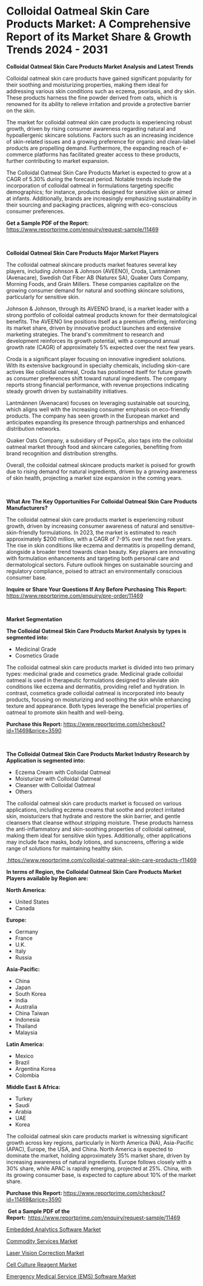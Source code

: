 <p><h1>Colloidal Oatmeal Skin Care Products Market: A Comprehensive Report of its Market Share & Growth Trends 2024 - 2031</h1></p><p><strong>Colloidal Oatmeal Skin Care Products Market Analysis and Latest Trends</strong></p>
<p><p>Colloidal oatmeal skin care products have gained significant popularity for their soothing and moisturizing properties, making them ideal for addressing various skin conditions such as eczema, psoriasis, and dry skin. These products harness the fine powder derived from oats, which is renowned for its ability to relieve irritation and provide a protective barrier on the skin. </p><p>The market for colloidal oatmeal skin care products is experiencing robust growth, driven by rising consumer awareness regarding natural and hypoallergenic skincare solutions. Factors such as an increasing incidence of skin-related issues and a growing preference for organic and clean-label products are propelling demand. Furthermore, the expanding reach of e-commerce platforms has facilitated greater access to these products, further contributing to market expansion. </p><p>The Colloidal Oatmeal Skin Care Products Market is expected to grow at a CAGR of 5.30% during the forecast period. Notable trends include the incorporation of colloidal oatmeal in formulations targeting specific demographics; for instance, products designed for sensitive skin or aimed at infants. Additionally, brands are increasingly emphasizing sustainability in their sourcing and packaging practices, aligning with eco-conscious consumer preferences.</p></p>
<p><strong>Get a Sample PDF of the Report:&nbsp;</strong> <a href="https://www.reportprime.com/enquiry/request-sample/11469?utm_campaign=1834&utm_medium=2&utm_source=Github&utm_content=ia&utm_term=02122024&utm_id=colloidal-oatmeal-skin-care-products">https://www.reportprime.com/enquiry/request-sample/11469</a></p>
<p>&nbsp;</p>
<p><strong>Colloidal Oatmeal Skin Care Products Major Market Players</strong></p>
<p><p>The colloidal oatmeal skincare products market features several key players, including Johnson & Johnson (AVEENO), Croda, Lantmännen (Avenacare), Swedish Oat Fiber AB (Naturex SA), Quaker Oats Company, Morning Foods, and Grain Millers. These companies capitalize on the growing consumer demand for natural and soothing skincare solutions, particularly for sensitive skin.</p><p>Johnson & Johnson, through its AVEENO brand, is a market leader with a strong portfolio of colloidal oatmeal products known for their dermatological benefits. The AVEENO line positions itself as a premium offering, reinforcing its market share, driven by innovative product launches and extensive marketing strategies. The brand's commitment to research and development reinforces its growth potential, with a compound annual growth rate (CAGR) of approximately 5% expected over the next few years.</p><p>Croda is a significant player focusing on innovative ingredient solutions. With its extensive background in specialty chemicals, including skin-care actives like colloidal oatmeal, Croda has positioned itself for future growth as consumer preferences shift toward natural ingredients. The company reports strong financial performance, with revenue projections indicating steady growth driven by sustainability initiatives.</p><p>Lantmännen (Avenacare) focuses on leveraging sustainable oat sourcing, which aligns well with the increasing consumer emphasis on eco-friendly products. The company has seen growth in the European market and anticipates expanding its presence through partnerships and enhanced distribution networks.</p><p>Quaker Oats Company, a subsidiary of PepsiCo, also taps into the colloidal oatmeal market through food and skincare categories, benefiting from brand recognition and distribution strengths.</p><p>Overall, the colloidal oatmeal skincare products market is poised for growth due to rising demand for natural ingredients, driven by a growing awareness of skin health, projecting a market size expansion in the coming years.</p></p>
<p>&nbsp;</p>
<p><strong>What Are The Key Opportunities For Colloidal Oatmeal Skin Care Products Manufacturers?</strong></p>
<p><p>The colloidal oatmeal skin care products market is experiencing robust growth, driven by increasing consumer awareness of natural and sensitive-skin-friendly formulations. In 2023, the market is estimated to reach approximately $200 million, with a CAGR of 7-9% over the next five years. The rise in skin conditions like eczema and dermatitis is propelling demand, alongside a broader trend towards clean beauty. Key players are innovating with formulation enhancements and targeting both personal care and dermatological sectors. Future outlook hinges on sustainable sourcing and regulatory compliance, poised to attract an environmentally conscious consumer base.</p></p>
<p><strong>Inquire or Share Your Questions If Any Before Purchasing This Report:</strong> <a href="https://www.reportprime.com/enquiry/pre-order/11469?utm_campaign=1834&utm_medium=2&utm_source=Github&utm_content=ia&utm_term=02122024&utm_id=colloidal-oatmeal-skin-care-products">https://www.reportprime.com/enquiry/pre-order/11469</a></p>
<p>&nbsp;</p>
<p><strong>Market Segmentation</strong></p>
<p><strong>The Colloidal Oatmeal Skin Care Products Market Analysis by types is segmented into:</strong></p>
<p><ul><li>Medicinal Grade</li><li>Cosmetics Grade</li></ul></p>
<p><p>The colloidal oatmeal skin care products market is divided into two primary types: medicinal grade and cosmetics grade. Medicinal grade colloidal oatmeal is used in therapeutic formulations designed to alleviate skin conditions like eczema and dermatitis, providing relief and hydration. In contrast, cosmetics grade colloidal oatmeal is incorporated into beauty products, focusing on moisturizing and soothing the skin while enhancing texture and appearance. Both types leverage the beneficial properties of oatmeal to promote skin health and well-being.</p></p>
<p><strong>Purchase this Report:&nbsp;</strong><a href="https://www.reportprime.com/checkout?id=11469&price=3590&utm_campaign=1834&utm_medium=2&utm_source=Github&utm_content=ia&utm_term=02122024&utm_id=colloidal-oatmeal-skin-care-products">https://www.reportprime.com/checkout?id=11469&price=3590</a></p>
<p>&nbsp;</p>
<p><strong>The Colloidal Oatmeal Skin Care Products Market Industry Research by Application is segmented into:</strong></p>
<p><ul><li>Eczema Cream with Colloidal Oatmeal</li><li>Moisturizer with Colloidal Oatmeal</li><li>Cleanser with Colloidal Oatmeal</li><li>Others</li></ul></p>
<p><p>The colloidal oatmeal skin care products market is focused on various applications, including eczema creams that soothe and protect irritated skin, moisturizers that hydrate and restore the skin barrier, and gentle cleansers that cleanse without stripping moisture. These products harness the anti-inflammatory and skin-soothing properties of colloidal oatmeal, making them ideal for sensitive skin types. Additionally, other applications may include face masks, body lotions, and sunscreens, offering a wide range of solutions for maintaining healthy skin.</p></p>
<p><a href="https://www.reportprime.com/colloidal-oatmeal-skin-care-products-r11469?utm_campaign=1834&utm_medium=2&utm_source=Github&utm_content=ia&utm_term=02122024&utm_id=colloidal-oatmeal-skin-care-products">&nbsp;https://www.reportprime.com/colloidal-oatmeal-skin-care-products-r11469</a></p>
<p><strong>In terms of Region, the Colloidal Oatmeal Skin Care Products Market Players available by Region are:</strong></p>
<p>
    <p> <strong> North America: </strong>
        <ul>
            <li>United States</li>
            <li>Canada</li>
        </ul>
        </p> 
    <p> <strong> Europe: </strong>
        <ul>
            <li>Germany</li>
            <li>France</li>
            <li>U.K.</li>
            <li>Italy</li>
            <li>Russia</li>
        </ul>
        </p> 
    <p> <strong> Asia-Pacific: </strong>
        <ul>
            <li>China</li>
            <li>Japan</li>
            <li>South Korea</li>
            <li>India</li>
            <li>Australia</li>
            <li>China Taiwan</li>
            <li>Indonesia</li>
            <li>Thailand</li>
            <li>Malaysia</li>
        </ul>
        </p> 
    <p> <strong> Latin America: </strong>
        <ul>
            <li>Mexico</li>
            <li>Brazil</li>
            <li>Argentina Korea</li>
            <li>Colombia</li>
        </ul>
        </p> 
    <p> <strong> Middle East & Africa: </strong>
        <ul>
            <li>Turkey</li>
            <li>Saudi</li>
            <li>Arabia</li>
            <li>UAE</li>
            <li>Korea</li>
        </ul>
    </p>
    </p>
<p><p>The colloidal oatmeal skin care products market is witnessing significant growth across key regions, particularly in North America (NA), Asia-Pacific (APAC), Europe, the USA, and China. North America is expected to dominate the market, holding approximately 35% market share, driven by increasing awareness of natural ingredients. Europe follows closely with a 30% share, while APAC is rapidly emerging, projected at 25%. China, with its growing consumer base, is expected to capture about 10% of the market share.</p></p>
<p><strong>Purchase this Report: </strong><a href="https://www.reportprime.com/checkout?id=11469&price=3590&utm_campaign=1834&utm_medium=2&utm_source=Github&utm_content=ia&utm_term=02122024&utm_id=colloidal-oatmeal-skin-care-products">https://www.reportprime.com/checkout?id=11469&price=3590</a></p>
<p>&nbsp;<strong>Get a Sample PDF of the Report:&nbsp;&nbsp;</strong><a href="https://www.reportprime.com/enquiry/request-sample/11469?utm_campaign=1834&utm_medium=2&utm_source=Github&utm_content=ia&utm_term=02122024&utm_id=colloidal-oatmeal-skin-care-products">https://www.reportprime.com/enquiry/request-sample/11469</a></p>
<p><strong></strong></p>
<p><p><a href="https://issuu.com/reportprime-2/docs/embedded-analytics-software-market-size-2030.pptx?utm_campaign=1834&utm_medium=2&utm_source=Github&utm_content=ia&utm_term=02122024&utm_id=colloidal-oatmeal-skin-care-products">Embedded Analytics Software Market</a></p><p><a href="https://www.linkedin.com/pulse/commodity-services-market-size-expanding-cagr-98-period-2024-srr6e?utm_campaign=1834&utm_medium=2&utm_source=Github&utm_content=ia&utm_term=02122024&utm_id=colloidal-oatmeal-skin-care-products">Commodity Services Market</a></p><p><a href="https://www.linkedin.com/pulse/laser-vision-correction-market-surge-10-cagr-growth-2031-hhvse?utm_campaign=1834&utm_medium=2&utm_source=Github&utm_content=ia&utm_term=02122024&utm_id=colloidal-oatmeal-skin-care-products">Laser Vision Correction Market</a></p><p><a href="https://github.com/ashepherd82/Market-Research-Report-List-6/blob/main/cell-culture-reagent-market.md?utm_campaign=1834&utm_medium=2&utm_source=Github&utm_content=ia&utm_term=02122024&utm_id=colloidal-oatmeal-skin-care-products">Cell Culture Reagent Market</a></p><p><a href="https://issuu.com/reportprime-2/docs/emergency-medical-service-ems-software-market-size?utm_campaign=1834&utm_medium=2&utm_source=Github&utm_content=ia&utm_term=02122024&utm_id=colloidal-oatmeal-skin-care-products">Emergency Medical Service (EMS) Software Market</a></p></p>